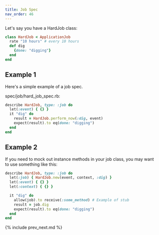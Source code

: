 ```yaml
---
title: Job Spec
nav_order: 46
---
```


Let's say you have a HardJob class:

```ruby
class HardJob < ApplicationJob
  rate "10 hours" # every 10 hours
  def dig
    {done: "digging"}
  end
end
```

## Example 1

Here's a simple example of a job spec.

spec/job/hard_job_spec.rb:

```ruby
describe HardJob, type: :job do
  let(:event) { {} }
  it "dig" do
    result = HardJob.perform_now(:dig, event)
    expect(result).to eq(done: "digging")
  end
end
```

## Example 2

If you need to mock out instance methods in your job class, you may want to use something like this:

```ruby
describe HardJob, type: :job do
  let(:job) { HardJob.new(event, context, :dig) }
  let(:event) { {} }
  let(:context) { {} }

  it "dig" do
    allow(job).to receive(:some_method) # Example of stub
    result = job.dig
    expect(result).to eq(done: "digging")
  end
end
```

{% include prev_next.md %}